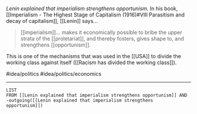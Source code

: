 *Lenin explained that imperialism strengthens opportunism.* In his book, [[Imperialism - The Highest Stage of Capitalism (1916)#VIII Parasitism and decay of capitalism]], [[Lenin]] says...

> [[imperialism]]... makes it economically possible to bribe the upper strata of the [[proletariat]], and thereby fosters, gives shape to, and strengthens [[opportunism]]. 

This is one of the mechanisms that was used in the [[USA]] to divide the working class against itself ([[Racism has divided the working class]]). 

#idea/politics 
#idea/politics/economics 

---
```dataview
LIST
FROM [[Lenin explained that imperialism strengthens opportunism]] AND -outgoing([[Lenin explained that imperialism strengthens opportunism]])
```